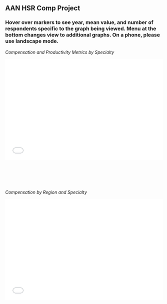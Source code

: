 ## AAN HSR Comp Project

### Hover over markers to see year, mean value, and number of respondents specific to the graph being viewed. Menu at the bottom changes view to additional graphs. On a phone, please use landscape mode.  

*Compensation and Productivity Metrics by Specialty*
<div style="position: relative; width: 100%; height: 0; padding-bottom: 80%;">
  <iframe src="interactive_graph1.html" style="position: absolute; top: 0; left: 0; width: 100%; height: 80%;" frameborder="0"></iframe>
</div>

*Compensation by Region and Specialty*
<div style="position: relative; width: 100%; height: 0; padding-bottom: 80%;">
  <iframe src="interactive_graph2.html" style="position: absolute; top: 0; left: 0; width: 100%; height: 80%;" frameborder="0"></iframe>
</div>

